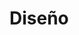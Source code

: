 # Diseño

#
<!--stackedit_data:
eyJoaXN0b3J5IjpbMTU3NTgxNzgxOSwtMjA4ODc0NjYxMiw3Mz
A5OTgxMTZdfQ==
-->